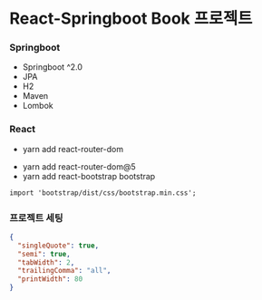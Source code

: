 # React-Springboot Book 프로젝트

### Springboot

- Springboot ^2.0
- JPA
- H2
- Maven
- Lombok

### React

- yarn add react-router-dom
<!-- - yarn add redux react-redux -->
- yarn add react-router-dom@5
- yarn add react-bootstrap bootstrap

```txt
import 'bootstrap/dist/css/bootstrap.min.css';
```

### 프로젝트 세팅

```json
{
  "singleQuote": true,
  "semi": true,
  "tabWidth": 2,
  "trailingComma": "all",
  "printWidth": 80
}
```
